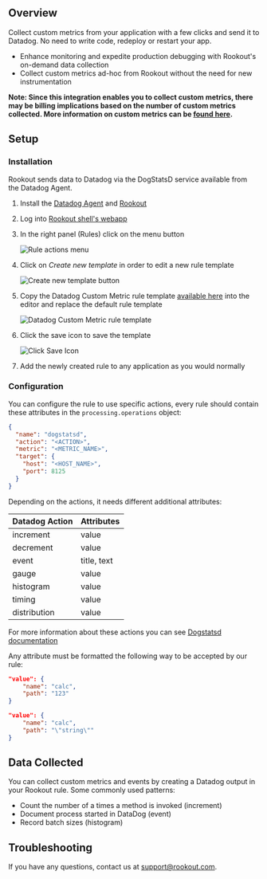 ## Overview

Collect custom metrics from your application with a few clicks and send it to Datadog. No need to write code, redeploy or restart your app.

- Enhance monitoring and expedite production debugging with Rookout's on-demand data collection
- Collect custom metrics ad-hoc from Rookout without the need for new instrumentation

**Note: Since this integration enables you to collect custom metrics, there may be billing implications based on the number of custom metrics collected. More information on custom metrics can be [found here][1].**

## Setup

### Installation

Rookout sends data to Datadog via the DogStatsD service available from the Datadog Agent.

1. Install the [Datadog Agent][2] and [Rookout][3]

2. Log into [Rookout shell's webapp][4]

3. In the right panel (Rules) click on the menu button

    ![Rule actions menu][5]

4. Click on _Create new template_ in order to edit a new rule template

    ![Create new template button][6]

5. Copy the Datadog Custom Metric rule template [available here][7] into the editor and replace the default rule template

    ![Datadog Custom Metric rule template][8]

6. Click the save icon to save the template

    ![Click Save Icon][9]

7. Add the newly created rule to any application as you would normally

### Configuration

You can configure the rule to use specific actions, every rule should contain these attributes in the `processing.operations` object:

```json
{
  "name": "dogstatsd",
  "action": "<ACTION>",
  "metric": "<METRIC_NAME>",
  "target": {
    "host": "<HOST_NAME>",
    "port": 8125
  }
}
```

Depending on the actions, it needs different additional attributes:

| Datadog Action |  Attributes |
|----------------|-------------|
|    increment   | value       |
|    decrement   | value       |
|      event     | title, text |
|      gauge     | value       |
|    histogram   | value       |
|     timing     | value       |
|  distribution  | value       |

For more information about these actions you can see [Dogstatsd documentation][10]

Any attribute must be formatted the following way to be accepted by our rule:

```json
"value": {
    "name": "calc",
    "path": "123"
}
```

```json
"value": {
    "name": "calc",
    "path": "\"string\""
}
```

## Data Collected

You can collect custom metrics and events by creating a Datadog output in your Rookout rule. Some commonly used patterns:

- Count the number of a times a method is invoked (increment)
- Document process started in DataDog (event)
- Record batch sizes (histogram)

## Troubleshooting

If you have any questions, contact us at support@rookout.com.

[1]: https://docs.datadoghq.com/getting_started/custom_metrics/
[2]: https://docs.datadoghq.com/agent/
[3]: https://docs.rookout.com/docs/getting-started.html
[4]: https://app.rookout.com
[5]: https://raw.githubusercontent.com/DataDog/integrations-extras/master/rookout/images/click_rule_action.png
[6]: https://raw.githubusercontent.com/DataDog/integrations-extras/master/rookout/images/click_new_template.png
[7]: https://raw.githubusercontent.com/DataDog/integrations-extras/master/rookout/rule-template.json
[8]: https://raw.githubusercontent.com/DataDog/integrations-extras/master/rookout/images/datadog_rule_template.png
[9]: https://raw.githubusercontent.com/DataDog/integrations-extras/master/rookout/images/click_save.png
[10]: https://docs.datadoghq.com/developers/dogstatsd/
